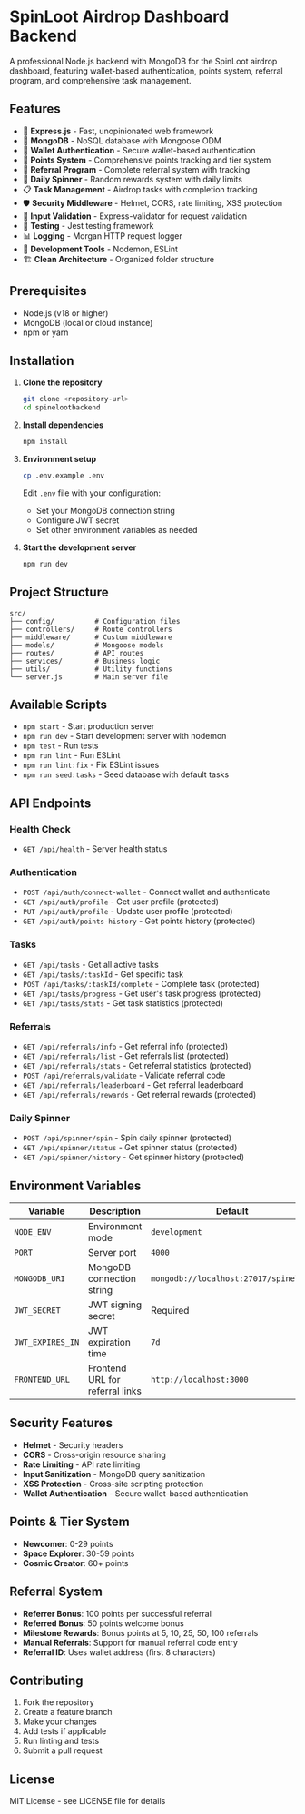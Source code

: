# SpinLoot Airdrop Dashboard Backend

A professional Node.js backend with MongoDB for the SpinLoot airdrop dashboard, featuring wallet-based authentication, points system, referral program, and comprehensive task management.

## Features

- 🚀 **Express.js** - Fast, unopinionated web framework
- 🍃 **MongoDB** - NoSQL database with Mongoose ODM
- 🔐 **Wallet Authentication** - Secure wallet-based authentication
- 🎯 **Points System** - Comprehensive points tracking and tier system
- 👥 **Referral Program** - Complete referral system with tracking
- 🎰 **Daily Spinner** - Random rewards system with daily limits
- 📋 **Task Management** - Airdrop tasks with completion tracking
- 🛡️ **Security Middleware** - Helmet, CORS, rate limiting, XSS protection
- 📝 **Input Validation** - Express-validator for request validation
- 🧪 **Testing** - Jest testing framework
- 📊 **Logging** - Morgan HTTP request logger
- 🔧 **Development Tools** - Nodemon, ESLint
- 🏗️ **Clean Architecture** - Organized folder structure

## Prerequisites

- Node.js (v18 or higher)
- MongoDB (local or cloud instance)
- npm or yarn

## Installation

1. **Clone the repository**
   ```bash
   git clone <repository-url>
   cd spinelootbackend
   ```

2. **Install dependencies**
   ```bash
   npm install
   ```

3. **Environment setup**
   ```bash
   cp .env.example .env
   ```
   
   Edit `.env` file with your configuration:
   - Set your MongoDB connection string
   - Configure JWT secret
   - Set other environment variables as needed

4. **Start the development server**
   ```bash
   npm run dev
   ```

## Project Structure

```
src/
├── config/          # Configuration files
├── controllers/     # Route controllers
├── middleware/      # Custom middleware
├── models/          # Mongoose models
├── routes/          # API routes
├── services/        # Business logic
├── utils/           # Utility functions
└── server.js        # Main server file
```

## Available Scripts

- `npm start` - Start production server
- `npm run dev` - Start development server with nodemon
- `npm test` - Run tests
- `npm run lint` - Run ESLint
- `npm run lint:fix` - Fix ESLint issues
- `npm run seed:tasks` - Seed database with default tasks

## API Endpoints

### Health Check
- `GET /api/health` - Server health status

### Authentication
- `POST /api/auth/connect-wallet` - Connect wallet and authenticate
- `GET /api/auth/profile` - Get user profile (protected)
- `PUT /api/auth/profile` - Update user profile (protected)
- `GET /api/auth/points-history` - Get points history (protected)

### Tasks
- `GET /api/tasks` - Get all active tasks
- `GET /api/tasks/:taskId` - Get specific task
- `POST /api/tasks/:taskId/complete` - Complete task (protected)
- `GET /api/tasks/progress` - Get user's task progress (protected)
- `GET /api/tasks/stats` - Get task statistics (protected)

### Referrals
- `GET /api/referrals/info` - Get referral info (protected)
- `GET /api/referrals/list` - Get referrals list (protected)
- `GET /api/referrals/stats` - Get referral statistics (protected)
- `POST /api/referrals/validate` - Validate referral code
- `GET /api/referrals/leaderboard` - Get referral leaderboard
- `GET /api/referrals/rewards` - Get referral rewards (protected)

### Daily Spinner
- `POST /api/spinner/spin` - Spin daily spinner (protected)
- `GET /api/spinner/status` - Get spinner status (protected)
- `GET /api/spinner/history` - Get spinner history (protected)

## Environment Variables

| Variable | Description | Default |
|----------|-------------|---------|
| `NODE_ENV` | Environment mode | `development` |
| `PORT` | Server port | `4000` |
| `MONGODB_URI` | MongoDB connection string | `mongodb://localhost:27017/spineloot` |
| `JWT_SECRET` | JWT signing secret | Required |
| `JWT_EXPIRES_IN` | JWT expiration time | `7d` |
| `FRONTEND_URL` | Frontend URL for referral links | `http://localhost:3000` |

## Security Features

- **Helmet** - Security headers
- **CORS** - Cross-origin resource sharing
- **Rate Limiting** - API rate limiting
- **Input Sanitization** - MongoDB query sanitization
- **XSS Protection** - Cross-site scripting protection
- **Wallet Authentication** - Secure wallet-based authentication

## Points & Tier System

- **Newcomer**: 0-29 points
- **Space Explorer**: 30-59 points  
- **Cosmic Creator**: 60+ points

## Referral System

- **Referrer Bonus**: 100 points per successful referral
- **Referred Bonus**: 50 points welcome bonus
- **Milestone Rewards**: Bonus points at 5, 10, 25, 50, 100 referrals
- **Manual Referrals**: Support for manual referral code entry
- **Referral ID**: Uses wallet address (first 8 characters)

## Contributing

1. Fork the repository
2. Create a feature branch
3. Make your changes
4. Add tests if applicable
5. Run linting and tests
6. Submit a pull request

## License

MIT License - see LICENSE file for details
